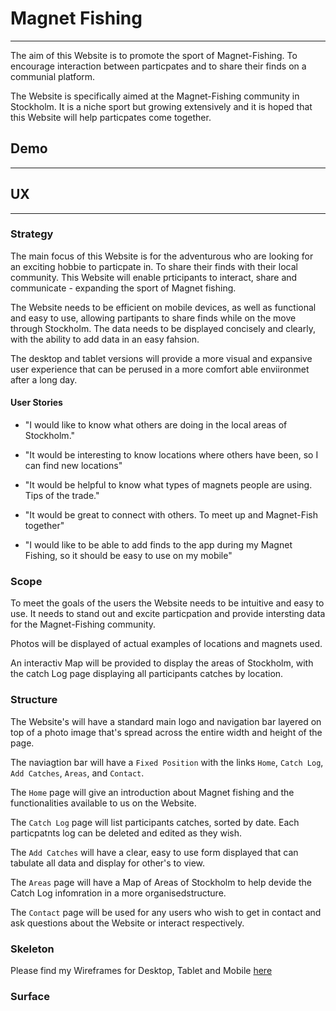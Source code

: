# Magnet Fishing

---

The aim of this Website is to promote the sport of Magnet-Fishing.
To encourage interaction between particpates and to share their
finds on a communial platform.

The Website is specifically aimed at the Magnet-Fishing community in
Stockholm. It is a niche sport but growing extensively and
it is hoped that this Website will help particpates come together.

## Demo

---

## UX

---

### Strategy

The main focus of this Website is for the adventurous who are
looking for an exciting hobbie to particpate in. To share
their finds with their local community. This Website
will enable prticipants to interact, share and communicate - 
expanding the sport of Magnet fishing.

The Website needs to be efficient on mobile devices, as well
as functional and easy to use, allowing partipants to share
finds while on the move through Stockholm. The data needs to
be displayed concisely and clearly, with the ability to add data
in an easy fahsion. 

The desktop and tablet versions will provide a more visual
and expansive user experience that can be perused in a 
more comfort able enviironmet after a long day.

#### User Stories

- "I would like to know what others are doing in the local areas of Stockholm."

- "It would be interesting to know locations where others have been, so I can find new locations"

- "It would be helpful to know what types of magnets people are using. Tips of the trade."

- "It would be great to connect with others. To meet up and Magnet-Fish together"

- "I would like to be able to add finds to the app during my Magnet Fishing, so it should be
    easy to use on my mobile"

### Scope

To meet the goals of the users the Website needs to be
intuitive and easy to use. It needs to stand out and excite
particpation and provide intersting data for the Magnet-Fishing
community.

Photos will be displayed of actual examples of locations and
magnets used. 

An interactiv Map will be provided to display the areas of 
Stockholm, with the catch Log page displaying all participants 
catches by location. 

### Structure

The Website's will have a standard main logo and navigation bar
layered on top of a photo image that's spread across the entire width
and height of the page. 

The naviagtion bar will have a
`Fixed Position` with the links `Home`, `Catch Log`, 
`Add Catches`, `Areas`, and `Contact`. 

The `Home` page will give an introduction about Magnet fishing
and the functionalities available to us on the Website.

The `Catch Log` page will list participants catches, sorted by date.
Each particpatnts log can be deleted and edited as they wish.

The `Add Catches` will have a clear, easy to use form displayed 
that can tabulate all data and display for other's to view.

The `Areas` page will have a Map of Areas of Stockholm to help
devide the Catch Log infomration in a more organisedstructure.

The `Contact` page will be used for any users who wish to get in 
contact and ask questions about the Website or interact respectively.

### Skeleton

Please find my Wireframes for Desktop, Tablet and Mobile
[here](https://github.com/Bealby/Milestone-Project-3/blob/master/documentation/wireframes/magnet-fishing-wireframes.pdf)

### Surface

